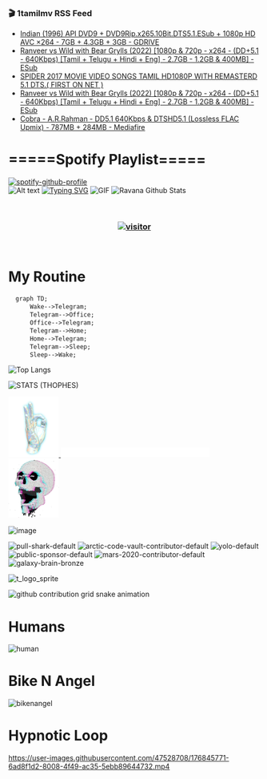 ### 🎬 1tamilmv RSS Feed

<!-- BLOG-POST-LIST:START -->
- [Indian &lpar;1996&rpar; API DVD9 + DVD9Rip.x265.10Bit.DTS5.1.ESub + 1080p HD AVC ×264 - 7GB + 4.3GB + 3GB - GDRIVE](https://www.1tamilmv.click/index.php?/forums/topic/114368-indian-1996-api-dvd9-dvd9ripx26510bitdts51esub-1080p-hd-avc-%C3%97264-7gb-43gb-3gb-gdrive/&do=findComment&comment=330589)
- [Ranveer vs Wild with Bear Grylls &lpar;2022&rpar; [1080p &amp; 720p - x264 - &lpar;DD+5.1 - 640Kbps&rpar; [Tamil + Telugu + Hindi + Eng] - 2.7GB - 1.2GB &amp; 400MB] - ESub](https://www.1tamilmv.click/index.php?/forums/topic/165457-ranveer-vs-wild-with-bear-grylls-2022-1080p-720p-x264-dd51-640kbps-tamil-telugu-hindi-eng-27gb-12gb-400mb-esub/&do=findComment&comment=330588)
- [SPIDER 2017 MOVIE VIDEO SONGS TAMIL HD1080P WITH REMASTERD 5.1 DTS.&lpar; FIRST ON NET &rpar;](https://www.1tamilmv.click/index.php?/forums/topic/165469-spider-2017-movie-video-songs-tamil-hd1080p-with-remasterd-51-dts-first-on-net/&do=findComment&comment=330587)
- [Ranveer vs Wild with Bear Grylls &lpar;2022&rpar; [1080p &amp; 720p - x264 - &lpar;DD+5.1 - 640Kbps&rpar; [Tamil + Telugu + Hindi + Eng] - 2.7GB - 1.2GB &amp; 400MB] - ESub](https://www.1tamilmv.click/index.php?/forums/topic/165457-ranveer-vs-wild-with-bear-grylls-2022-1080p-720p-x264-dd51-640kbps-tamil-telugu-hindi-eng-27gb-12gb-400mb-esub/&do=findComment&comment=330586)
- [Cobra - A.R.Rahman - DD5.1 640Kbps &amp; DTSHD5.1 &lpar;Lossless FLAC Upmix&rpar; - 787MB + 284MB - Mediafire](https://www.1tamilmv.click/index.php?/forums/topic/165468-cobra-arrahman-dd51-640kbps-dtshd51-lossless-flac-upmix-787mb-284mb-mediafire/&do=findComment&comment=330585)
<!-- BLOG-POST-LIST:END -->

# =====Spotify Playlist=====
[![spotify-github-profile](https://spotify-github-profile.vercel.app/api/view?uid=31rfzgmuvvewegdlxvlev4ynz4vu&cover_image=true&theme=default&bar_color=53b14f&bar_color_cover=true)](https://ravana69.github.io/rss)
</br>
![Alt text](https://spotify-recently-played-readme.vercel.app/api?user=31rfzgmuvvewegdlxvlev4ynz4vu)
[![Typing SVG](https://readme-typing-svg.herokuapp.com?color=%2336BCF7&center=true&vCenter=true&multiline=true&height=81&lines=I+AM+RAVANA;CONTACT+ME+ON+TELEGRAM%3A+%40R4V4N4)](https://git.io/typing-svg)
<img align="centre" height="400px" width="490px" alt="GIF" src="https://github.com/ravana69/ravana69/blob/master/rvm.gif" />
![Ravana Github Stats](https://github-readme-stats.vercel.app/api?username=ravana69&&show_icons=true&theme=radical)

<br />
<h3 align="center"> <a href="https://t.me/r4v4n4"><img src="https://profile-counter.glitch.me/ravana69/count.svg" alt="visitor" width="600"></a> </h3>
</br>

<H1>My Routine</H1>

```mermaid
  graph TD;
      Wake-->Telegram;
      Telegram-->Office;
      Office-->Telegram;
      Telegram-->Home;
      Home-->Telegram;
      Telegram-->Sleep;
      Sleep-->Wake;
```
![Top Langs](https://github-readme-stats.vercel.app/api/top-langs/?username=ravana69&&show_icons=true&theme=radical)

![STATS (THOPHES)](https://github-profile-trophy.vercel.app/?username=ravana69&theme=gruvbox&margin-w=10&margin-h=15&column=8)
<br />
<p align="left">
    <a href="#">
        <img width="20%" src="./assets/images/hand.gif" alt="" />
    </a>
    <a href="#">
        <img width="59%" src="./assets/images/spacer.png" alt="" >
    </a>
    <a href="#">
        <img width="20%" src="./assets/images/skull.gif" alt="" />
    </a>
</p>


![image](https://user-images.githubusercontent.com/47528708/175298537-0623dc00-7b1a-4ec1-b5b1-71768763a234.png)

<img width="148" alt="pull-shark-default" src="https://user-images.githubusercontent.com/47528708/176419715-70981865-4dc6-489a-8a1a-06842db67b15.gif"> <img width="148" alt="arctic-code-vault-contributor-default" src="https://user-images.githubusercontent.com/47528708/175267501-e1fbbb8f-c2b2-4882-b865-2ac4debef26c.png"> <img width="148" alt="yolo-default" src="https://user-images.githubusercontent.com/47528708/175267654-281a1880-1129-4b7b-bf2f-de5dd2bc5afa.png"> <img width="148" alt="public-sponsor-default" src="https://user-images.githubusercontent.com/47528708/175268448-2e78cc75-fb25-4d76-bd22-7df520446b45.png"> <img width="148" alt="mars-2020-contributor-default" src="https://user-images.githubusercontent.com/47528708/175268475-de6d987a-3be9-4353-86a5-23b422559355.png"> <img width="148" alt="galaxy-brain-bronze" src="https://user-images.githubusercontent.com/47528708/176419717-e2fdca8b-0fdc-47dd-9511-a7ff52178a33.gif">

![t_logo_sprite](https://user-images.githubusercontent.com/47528708/175293007-21ff1792-1fca-4be3-bcae-12fdc3aa414f.svg)

![github contribution grid snake animation](https://raw.githubusercontent.com/ravana69/ravana69/output/github-contribution-grid-snake-dark.svg#gh-dark-mode-only)

# Humans
<img width="170" alt="human" src="https://user-images.githubusercontent.com/47528708/176413829-c142d478-1c96-4c3c-a2a4-2dd35374c335.gif">

# Bike N Angel
<img width="170" alt="bikenangel" src="https://user-images.githubusercontent.com/47528708/176616968-3a44f91e-8016-477c-9bb5-c4689a1adbee.gif">

# Hypnotic Loop

https://user-images.githubusercontent.com/47528708/176845771-6ad8f1d2-8008-4f49-ac35-5ebb89644732.mp4


